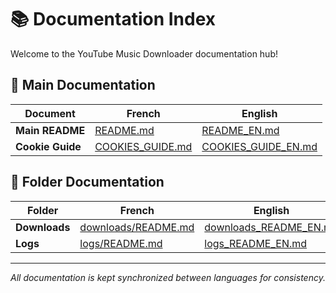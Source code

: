 # 📚 Documentation Index

Welcome to the YouTube Music Downloader documentation hub!

## 📖 Main Documentation

| Document | French | English |
|----------|--------|---------|
| **Main README** | [README.md](../README.md) | [README_EN.md](README_EN.md) |
| **Cookie Guide** | [COOKIES_GUIDE.md](COOKIES_GUIDE.md) | [COOKIES_GUIDE_EN.md](COOKIES_GUIDE_EN.md) |

## 📁 Folder Documentation

| Folder | French | English |
|--------|--------|---------|
| **Downloads** | [downloads/README.md](../downloads/README.md) | [downloads_README_EN.md](downloads_README_EN.md) |
| **Logs** | [logs/README.md](../logs/README.md) | [logs_README_EN.md](logs_README_EN.md) |

---

*All documentation is kept synchronized between languages for consistency.*
